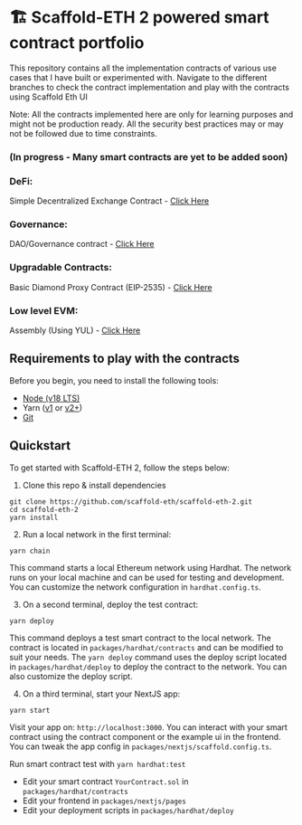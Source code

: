 # 🏗 Scaffold-ETH 2 powered smart contract portfolio

This repository contains all the implementation contracts of various use cases that I have built or experimented with. Navigate to the different branches to check the contract implementation and play with the contracts using Scaffold Eth UI

Note: All the contracts implemented here are only for learning purposes and might not be production ready.
All the security best practices may or may not be followed due to time constraints.

### (In progress - Many smart contracts are yet to be added soon)

### DeFi:

Simple Decentralized Exchange Contract - [Click Here](https://github.com/venkatesh16031999/DEX-Contract-Eth-Scafold-2/tree/defi/dex-smart-contract)

### Governance:

DAO/Governance contract - [Click Here](https://github.com/venkatesh16031999/Blockchain/tree/governance/DAO)

### Upgradable Contracts:

Basic Diamond Proxy Contract (EIP-2535) - [Click Here](https://github.com/venkatesh16031999/Blockchain/tree/upgradable/diamond-proxy-contract) 

### Low level EVM:

Assembly (Using YUL) - [Click Here](https://github.com/venkatesh16031999/Blockchain/tree/EVM/Assembly)

## Requirements to play with the contracts

Before you begin, you need to install the following tools:

- [Node (v18 LTS)](https://nodejs.org/en/download/)
- Yarn ([v1](https://classic.yarnpkg.com/en/docs/install/) or [v2+](https://yarnpkg.com/getting-started/install))
- [Git](https://git-scm.com/downloads)

## Quickstart

To get started with Scaffold-ETH 2, follow the steps below:

1. Clone this repo & install dependencies

```
git clone https://github.com/scaffold-eth/scaffold-eth-2.git
cd scaffold-eth-2
yarn install
```

2. Run a local network in the first terminal:

```
yarn chain
```

This command starts a local Ethereum network using Hardhat. The network runs on your local machine and can be used for testing and development. You can customize the network configuration in `hardhat.config.ts`.

3. On a second terminal, deploy the test contract:

```
yarn deploy
```

This command deploys a test smart contract to the local network. The contract is located in `packages/hardhat/contracts` and can be modified to suit your needs. The `yarn deploy` command uses the deploy script located in `packages/hardhat/deploy` to deploy the contract to the network. You can also customize the deploy script.

4. On a third terminal, start your NextJS app:

```
yarn start
```

Visit your app on: `http://localhost:3000`. You can interact with your smart contract using the contract component or the example ui in the frontend. You can tweak the app config in `packages/nextjs/scaffold.config.ts`.

Run smart contract test with `yarn hardhat:test`

- Edit your smart contract `YourContract.sol` in `packages/hardhat/contracts`
- Edit your frontend in `packages/nextjs/pages`
- Edit your deployment scripts in `packages/hardhat/deploy`
